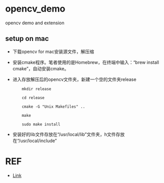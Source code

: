 # opencv_demo
opencv demo and extension


## setup on mac

+ 下载opencv for mac安装源文件，解压缩
+ 安装cmake程序。笔者使用的是Homebrew，在终端中输入：“brew install cmake”，自动安装cmake。
+ 进入存放解压后的opencv文件夹，新建一个空的文件夹release

          mkdir release
               
          cd release
          
          cmake -G "Unix Makefiles" ..
          
          make
          
          sudo make install
     
+ 安装好的lib文件存放在“/usr/local/lib”文件夹，h文件存放在“/usr/local/include”



# REF

+ [Link](http://tilomitra.com/opencv-on-mac-osx/)
